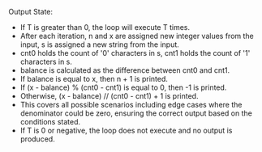 Output State: 
- If T is greater than 0, the loop will execute T times. 
- After each iteration, n and x are assigned new integer values from the input, s is assigned a new string from the input. 
- cnt0 holds the count of '0' characters in s, cnt1 holds the count of '1' characters in s. 
- balance is calculated as the difference between cnt0 and cnt1. 
- If balance is equal to x, then n + 1 is printed. 
- If (x - balance) % (cnt0 - cnt1) is equal to 0, then -1 is printed. 
- Otherwise, (x - balance) // (cnt0 - cnt1) + 1 is printed. 
- This covers all possible scenarios including edge cases where the denominator could be zero, ensuring the correct output based on the conditions stated.
- If T is 0 or negative, the loop does not execute and no output is produced.